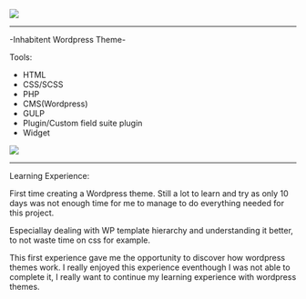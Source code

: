 ![](https://s12.postimg.org/aaur7zsxp/Screen_Shot_2017_02_26_at_21_58_13.png)

- - -

-Inhabitent Wordpress Theme-

Tools:
- HTML
- CSS/SCSS
- PHP
- CMS(Wordpress)
- GULP
- Plugin/Custom field suite plugin
- Widget

![](https://s12.postimg.org/t4gk4zr5p/Screen_Shot_2017_02_26_at_21_57_54.png)


- - -


Learning Experience:

First time creating a Wordpress theme.
Still a lot to learn and try as only 10 days was not enough time for me to manage to do everything needed for this project.

Especiallay dealing with WP template hierarchy and understanding it better, to not waste time on css for example.

This first experience gave me the opportunity to discover how wordpress themes work. I really enjoyed this experience eventhough I was not able to complete it, I really want to continue my learning experience with wordpress themes.
